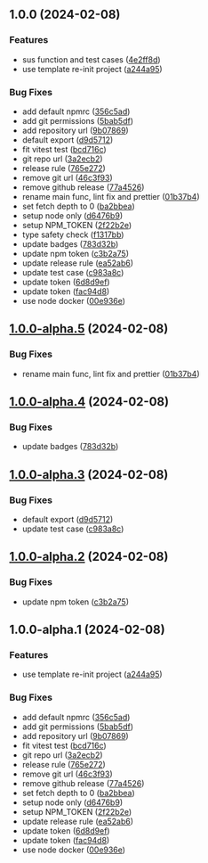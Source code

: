 ## 1.0.0 (2024-02-08)


### Features

* sus function and test cases ([4e2ff8d](https://github.com/ohkuku/react-susflow/commit/4e2ff8ddc124fea49347cecad9c672290efa0987))
* use template re-init project ([a244a95](https://github.com/ohkuku/react-susflow/commit/a244a95173d0daea0b18dee88df8cdcb726e5187))


### Bug Fixes

* add default npmrc ([356c5ad](https://github.com/ohkuku/react-susflow/commit/356c5adefe12ec91c79d6202fe46c79029c38177))
* add git permissions ([5bab5df](https://github.com/ohkuku/react-susflow/commit/5bab5dfbdc6e4e8171052f8411f0834492886f41))
* add repository url ([9b07869](https://github.com/ohkuku/react-susflow/commit/9b07869604af52fe3ad4456d8ac0fbc8b283068b))
* default export ([d9d5712](https://github.com/ohkuku/react-susflow/commit/d9d57123aad721ae9247fbd63861f6c75048f180))
* fit vitest test ([bcd716c](https://github.com/ohkuku/react-susflow/commit/bcd716c699bec2a9fb953e0b499c76d71b6ebfe1))
* git repo url ([3a2ecb2](https://github.com/ohkuku/react-susflow/commit/3a2ecb2950ea12d574974e014e6865815515d1bd))
* release rule ([765e272](https://github.com/ohkuku/react-susflow/commit/765e272318ae9d13dc1910e1d3f48421741a5cc2))
* remove git url ([46c3f93](https://github.com/ohkuku/react-susflow/commit/46c3f93a71ee02db5b313fc5968a53879fce03d2))
* remove github release ([77a4526](https://github.com/ohkuku/react-susflow/commit/77a4526519fca146b5db886978fcfe0953f67fd4))
* rename main func, lint fix and prettier ([01b37b4](https://github.com/ohkuku/react-susflow/commit/01b37b48ef28b0acd7bc3f28bc2b10eaad217dd9))
* set fetch depth to 0 ([ba2bbea](https://github.com/ohkuku/react-susflow/commit/ba2bbeac170c41ea3a542bb3e149249fa73ebd7e))
* setup node only ([d6476b9](https://github.com/ohkuku/react-susflow/commit/d6476b9410ba4dfd1d7aff7c45808fc30b2b017c))
* setup NPM_TOKEN ([2f22b2e](https://github.com/ohkuku/react-susflow/commit/2f22b2e5b184e026ae574707461ecb6d1ee63684))
* type safety check ([f1317bb](https://github.com/ohkuku/react-susflow/commit/f1317bb489e63e34f5f5a1d4c4a2afd097c3dff9))
* update badges ([783d32b](https://github.com/ohkuku/react-susflow/commit/783d32b4406ab54d8ce0358f5429b38d9a1e0bb9))
* update npm token ([c3b2a75](https://github.com/ohkuku/react-susflow/commit/c3b2a75af481d78df152664c869d6e6713c4f829))
* update release rule ([ea52ab6](https://github.com/ohkuku/react-susflow/commit/ea52ab67693da2090ae7d45a9d95ff466730923a))
* update test case ([c983a8c](https://github.com/ohkuku/react-susflow/commit/c983a8c2f141f941c02ad9da6841d90dc5f3767e))
* update token ([6d8d9ef](https://github.com/ohkuku/react-susflow/commit/6d8d9ef3952f3a65ecaefcad00a6aa68af7a599b))
* update token ([fac94d8](https://github.com/ohkuku/react-susflow/commit/fac94d8a25c6b734e15ebf772d2728c166467b53))
* use node docker ([00e936e](https://github.com/ohkuku/react-susflow/commit/00e936efe8a3acb4ea3ae3772639f1b3319482c6))

## [1.0.0-alpha.5](https://github.com/ohkuku/react-susflow/compare/v1.0.0-alpha.4...v1.0.0-alpha.5) (2024-02-08)


### Bug Fixes

* rename main func, lint fix and prettier ([01b37b4](https://github.com/ohkuku/react-susflow/commit/01b37b48ef28b0acd7bc3f28bc2b10eaad217dd9))

## [1.0.0-alpha.4](https://github.com/ohkuku/react-susflow/compare/v1.0.0-alpha.3...v1.0.0-alpha.4) (2024-02-08)


### Bug Fixes

* update badges ([783d32b](https://github.com/ohkuku/react-susflow/commit/783d32b4406ab54d8ce0358f5429b38d9a1e0bb9))

## [1.0.0-alpha.3](https://github.com/ohkuku/react-susflow/compare/v1.0.0-alpha.2...v1.0.0-alpha.3) (2024-02-08)


### Bug Fixes

* default export ([d9d5712](https://github.com/ohkuku/react-susflow/commit/d9d57123aad721ae9247fbd63861f6c75048f180))
* update test case ([c983a8c](https://github.com/ohkuku/react-susflow/commit/c983a8c2f141f941c02ad9da6841d90dc5f3767e))

## [1.0.0-alpha.2](https://github.com/ohkuku/react-susflow/compare/v1.0.0-alpha.1...v1.0.0-alpha.2) (2024-02-08)


### Bug Fixes

* update npm token ([c3b2a75](https://github.com/ohkuku/react-susflow/commit/c3b2a75af481d78df152664c869d6e6713c4f829))

## 1.0.0-alpha.1 (2024-02-08)


### Features

* use template re-init project ([a244a95](https://github.com/ohkuku/react-susflow/commit/a244a95173d0daea0b18dee88df8cdcb726e5187))


### Bug Fixes

* add default npmrc ([356c5ad](https://github.com/ohkuku/react-susflow/commit/356c5adefe12ec91c79d6202fe46c79029c38177))
* add git permissions ([5bab5df](https://github.com/ohkuku/react-susflow/commit/5bab5dfbdc6e4e8171052f8411f0834492886f41))
* add repository url ([9b07869](https://github.com/ohkuku/react-susflow/commit/9b07869604af52fe3ad4456d8ac0fbc8b283068b))
* fit vitest test ([bcd716c](https://github.com/ohkuku/react-susflow/commit/bcd716c699bec2a9fb953e0b499c76d71b6ebfe1))
* git repo url ([3a2ecb2](https://github.com/ohkuku/react-susflow/commit/3a2ecb2950ea12d574974e014e6865815515d1bd))
* release rule ([765e272](https://github.com/ohkuku/react-susflow/commit/765e272318ae9d13dc1910e1d3f48421741a5cc2))
* remove git url ([46c3f93](https://github.com/ohkuku/react-susflow/commit/46c3f93a71ee02db5b313fc5968a53879fce03d2))
* remove github release ([77a4526](https://github.com/ohkuku/react-susflow/commit/77a4526519fca146b5db886978fcfe0953f67fd4))
* set fetch depth to 0 ([ba2bbea](https://github.com/ohkuku/react-susflow/commit/ba2bbeac170c41ea3a542bb3e149249fa73ebd7e))
* setup node only ([d6476b9](https://github.com/ohkuku/react-susflow/commit/d6476b9410ba4dfd1d7aff7c45808fc30b2b017c))
* setup NPM_TOKEN ([2f22b2e](https://github.com/ohkuku/react-susflow/commit/2f22b2e5b184e026ae574707461ecb6d1ee63684))
* update release rule ([ea52ab6](https://github.com/ohkuku/react-susflow/commit/ea52ab67693da2090ae7d45a9d95ff466730923a))
* update token ([6d8d9ef](https://github.com/ohkuku/react-susflow/commit/6d8d9ef3952f3a65ecaefcad00a6aa68af7a599b))
* update token ([fac94d8](https://github.com/ohkuku/react-susflow/commit/fac94d8a25c6b734e15ebf772d2728c166467b53))
* use node docker ([00e936e](https://github.com/ohkuku/react-susflow/commit/00e936efe8a3acb4ea3ae3772639f1b3319482c6))

